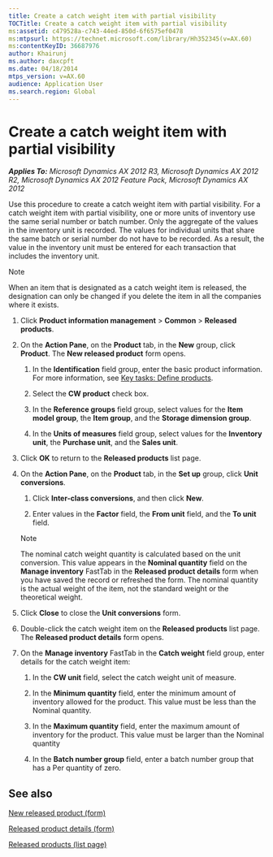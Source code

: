 ```yaml
---
title: Create a catch weight item with partial visibility
TOCTitle: Create a catch weight item with partial visibility
ms:assetid: c479528a-c743-44ed-850d-6f6575ef0478
ms:mtpsurl: https://technet.microsoft.com/library/Hh352345(v=AX.60)
ms:contentKeyID: 36687976
author: Khairunj
ms.author: daxcpft
ms.date: 04/18/2014
mtps_version: v=AX.60
audience: Application User
ms.search.region: Global
---
```


# Create a catch weight item with partial visibility 


_**Applies To:** Microsoft Dynamics AX 2012 R3, Microsoft Dynamics AX 2012 R2, Microsoft Dynamics AX 2012 Feature Pack, Microsoft Dynamics AX 2012_

Use this procedure to create a catch weight item with partial visibility. For a catch weight item with partial visibility, one or more units of inventory use the same serial number or batch number. Only the aggregate of the values in the inventory unit is recorded. The values for individual units that share the same batch or serial number do not have to be recorded. As a result, the value in the inventory unit must be entered for each transaction that includes the inventory unit.


> [!NOTE]
> <P>When an item that is designated as a catch weight item is released, the designation can only be changed if you delete the item in all the companies where it exists.</P>



1.  Click **Product information management** \> **Common** \> **Released products**.

2.  On the **Action Pane**, on the **Product** tab, in the **New** group, click **Product**. The **New released product** form opens.
    
    1.  In the **Identification** field group, enter the basic product information. For more information, see [Key tasks: Define products](key-tasks-define-products.md).
    
    2.  Select the **CW product** check box.
    
    3.  In the **Reference groups** field group, select values for the **Item model group**, the **Item group**, and the **Storage dimension group**.
    
    4.  In the **Units of measures** field group, select values for the **Inventory unit**, the **Purchase unit**, and the **Sales unit**.

3.  Click **OK** to return to the **Released products** list page.

4.  On the **Action Pane**, on the **Product** tab, in the **Set up** group, click **Unit conversions**.
    
    1.  Click **Inter-class conversions**, and then click **New**.
    
    2.  Enter values in the **Factor** field, the **From unit** field, and the **To unit** field.
    

    > [!NOTE]
    > <P>The nominal catch weight quantity is calculated based on the unit conversion. This value appears in the <STRONG>Nominal quantity</STRONG> field on the <STRONG>Manage inventory</STRONG> FastTab in the <STRONG>Released product details</STRONG> form when you have saved the record or refreshed the form. The nominal quantity is the actual weight of the item, not the standard weight or the theoretical weight.</P>



5.  Click **Close** to close the **Unit conversions** form.

6.  Double-click the catch weight item on the **Released products** list page. The **Released product details** form opens.

7.  On the **Manage inventory** FastTab in the **Catch weight** field group, enter details for the catch weight item:
    
    1.  In the **CW unit** field, select the catch weight unit of measure.
    
    2.  In the **Minimum quantity** field, enter the minimum amount of inventory allowed for the product. This value must be less than the Nominal quantity.
    
    3.  In the **Maximum quantity** field, enter the maximum amount of inventory for the product. This value must be larger than the Nominal quantity
    
    4.  In the **Batch number group** field, enter a batch number group that has a Per quantity of zero.

## See also

[New released product (form)](https://technet.microsoft.com/library/hh597284\(v=ax.60\))

[Released product details (form)](https://technet.microsoft.com/library/aa615563\(v=ax.60\))

[Released products (list page)](https://technet.microsoft.com/library/hh597154\(v=ax.60\))

  


